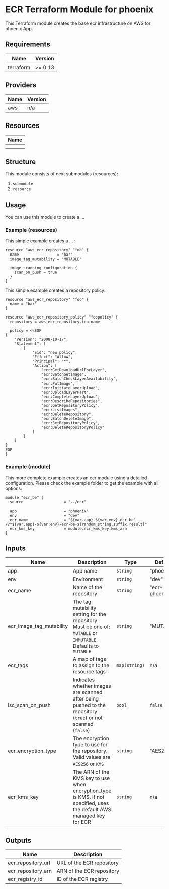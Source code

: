 # ECR Terraform Module for phoenix #

This Terraform module creates the base ecr infrastructure on AWS for phoenix App.

<!-- BEGINNING OF PRE-COMMIT-TERRAFORM DOCS HOOK -->
## Requirements

| Name      | Version |
|-----------|---------|
| terraform | >= 0.13 |

## Providers

| Name | Version |
|------|---------|
| aws  | n/a     |

## Resources

| Name |
|------|
|  |
|  |

## Structure
This module consists of next submodules (resources):
1. `submodule`
2. `resource`


## Usage

You can use this module to create a ...

### Example (resources)

This simple example creates a ... :

```
resource "aws_ecr_repository" "foo" {
  name                 = "bar"
  image_tag_mutability = "MUTABLE"

  image_scanning_configuration {
    scan_on_push = true
  }
}
```

This simple example creates a repository policy:

```
resource "aws_ecr_repository" "foo" {
  name = "bar"
}

resource "aws_ecr_repository_policy" "foopolicy" {
  repository = aws_ecr_repository.foo.name

  policy = <<EOF
{
    "Version": "2008-10-17",
    "Statement": [
        {
            "Sid": "new policy",
            "Effect": "Allow",
            "Principal": "*",
            "Action": [
                "ecr:GetDownloadUrlForLayer",
                "ecr:BatchGetImage",
                "ecr:BatchCheckLayerAvailability",
                "ecr:PutImage",
                "ecr:InitiateLayerUpload",
                "ecr:UploadLayerPart",
                "ecr:CompleteLayerUpload",
                "ecr:DescribeRepositories",
                "ecr:GetRepositoryPolicy",
                "ecr:ListImages",
                "ecr:DeleteRepository",
                "ecr:BatchDeleteImage",
                "ecr:SetRepositoryPolicy",
                "ecr:DeleteRepositoryPolicy"
            ]
        }
    ]
}
EOF
}
```


### Example (module)

This more complete example creates an ecr module using a detailed configuration. Please check the example folder to get the example with all options:

```
module "ecr_be" {
  source                  = "../ecr"

  app                     = "phoenix"
  env                     = "dev"
  ecr_name                = "${var.app}-${var.env}-ecr-be" //"${var.app}-${var.env}-ecr-be-${random_string.suffix.result}"
  ecr_kms_key             = module.ecr_kms_key.kms_arn
}
```


## Inputs

| Name                        | Description                                                                                                           | Type          | Default      | Required |
|-----------------------------|-----------------------------------------------------------------------------------------------------------------------|---------------|--------------|----------|
| app                         | App name                                                                                                              | `string`      | "phoenix"     | yes      |
| env                         | Environment                                                                                                           | `string`      | "dev"        | yes      |
| ecr\_name                   | Name of the repository                                                                                                | `string`      | "ecr-phoenix" | no      |
| ecr\_image\_tag\_mutability | The tag mutability setting for the repository. Must be one of: `MUTABLE` or `IMMUTABLE`. Defaults to `MUTABLE`        | `string`      | "MUTABLE"    | no       |
| ecr\_tags                   | A map of tags to assign to the resource tags                                                                          | `map(string)` | n/a          | no       |
| isc\_scan\_on\_push         | Indicates whether images are scanned after being pushed to the repository (`true`) or not scanned (`false`)           | `bool`        | `false`      | no      |
| ecr\_encryption\_type       | The encryption type to use for the repository. Valid values are `AES256` or `KMS`                                     | `string`      | "AES256"     | no       |
| ecr\_kms\_key               | The ARN of the KMS key to use when encryption_type is KMS. If not specified, uses the default AWS managed key for ECR | `string`      | n/a          | yes       |

## Outputs

| Name               | Description               |
|--------------------|---------------------------|
| ecr_repository_url | URL of the ECR repository |
| ecr_repository_arn | ARN of the ECR repository |
| ecr_registry_id    | ID of the ECR registry    |
<!-- END OF PRE-COMMIT-TERRAFORM DOCS HOOK -->
